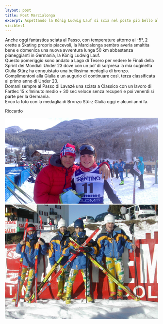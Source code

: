 ```yaml
---
layout: post
title: Post Marcialonga
excerpt: Aspettando la König Ludwig Lauf si scia nel posto più bello al mondo, Passo Lavazè.  <img class="postimg" src="/images/passo.JPG">
visible:1
---
```


Anche oggi fantastica sciata al Passo, con temperature attorno ai -5°, 2 orette a Skating proprio piacevoli, la Marcialonga sembro averla smaltita bene e domenica una nuova avventura lunga 50 km abbastanza pianeggianti in Germania, la König Ludwig Lauf.<br>
Questo pomeriggio sono andato a Lago di Tesero per vedere le Finali della Sprint dei Mondiali Under 23 dove con un po’ di sorpresa la mia cuginetta Giulia Stürz ha conquistato una bellissima medaglia di bronzo. Complimentoni alla Giulia e un augurio di continuare così, terza classificata al primo anno di Under 23.<br>
Domani sempre al Passo di Lavazè una sciata a Classico con un lavoro di Fartlec 15 x 1minuto medio + 30 sec veloce senza recuperi e poi venerdì si parte per la Germania.<br>
Ecco la foto con la medaglia di Bronzo Stürz Giulia oggi e alcuni anni fa.<br>

Riccardo


<a href="/images/giulia.jpg"><img class="postimg" src="/images/giulia.jpg"></a>
<a href="/images/cugini.JPG"><img class="postimg" src="/images/cugini.JPG"></a>


